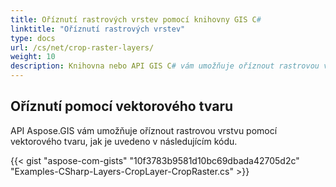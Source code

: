 ```yaml
---
title: Oříznutí rastrových vrstev pomocí knihovny GIS C#
linktitle: "Oříznutí rastrových vrstev"
type: docs
url: /cs/net/crop-raster-layers/
weight: 10
description: Knihovna nebo API GIS C# vám umožňuje oříznout rastrovou vrstvu pomocí vektorového tvaru, jak je uvedeno v následujícím kódu.
---
```


## **Oříznutí pomocí vektorového tvaru**
API Aspose.GIS vám umožňuje oříznout rastrovou vrstvu pomocí vektorového tvaru, jak je uvedeno v následujícím kódu.

{{< gist "aspose-com-gists" "10f3783b9581d10bc69dbada42705d2c" "Examples-CSharp-Layers-CropLayer-CropRaster.cs" >}}
